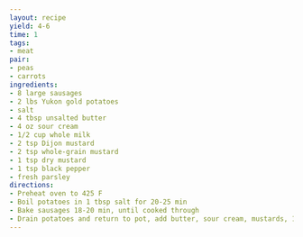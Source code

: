 ```yaml
---
layout: recipe
yield: 4-6
time: 1
tags:
- meat
pair:
- peas
- carrots
ingredients:
- 8 large sausages
- 2 lbs Yukon gold potatoes
- salt
- 4 tbsp unsalted butter
- 4 oz sour cream
- 1/2 cup whole milk
- 2 tsp Dijon mustard
- 2 tsp whole-grain mustard
- 1 tsp dry mustard
- 1 tsp black pepper
- fresh parsley
directions:
- Preheat oven to 425 F
- Boil potatoes in 1 tbsp salt for 20-25 min
- Bake sausages 18-20 min, until cooked through
- Drain potatoes and return to pot, add butter, sour cream, mustards, 1 tsp salt, pepper and beat
---
```

